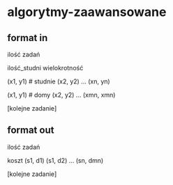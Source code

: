 # algorytmy-zaawansowane

## format in

ilość zadań

ilość_studni wielokrotność

(x1, y1) # studnie
(x2, y2)
...
(xn, yn)

(x1, y1) # domy
(x2, y2)
...
(xmn, xmn)

[kolejne zadanie]

## format out

ilość zadań

koszt
(s1, d1)
(s1, d2)
...
(sn, dmn)

[kolejne zadanie]